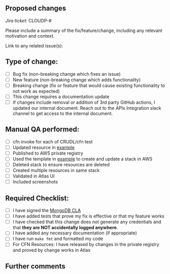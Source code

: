 
<!--
Thanks for contributing to MongoDB Atlas CloudFormation Resources!
Before you submit your pull request, please review our contribution guidelines:
https://github.com/mongodb/mongodbatlas-cloudformation-resources/blob/master/CONTRIBUTING.md
Please fill out the information below to help speed up the review process
and getting you pull request merged!
-->

## Proposed changes

<!-- 
Describe the big picture of your changes here and communicate why we should accept this pull request.
If it fixes a bug or resolves a feature request, be sure to link to that issue. 
-->
_Jira ticket:_ CLOUDP-#

Please include a summary of the fix/feature/change, including any relevant motivation and context.


Link to any related issue(s): 


<!--
Check the boxes that apply. If you're unsure about any of them, don't hesitate to ask!
We're here to help! This is simply a reminder of what we are going to look for before merging your code.
-->
## Type of change:

- [ ] Bug fix (non-breaking change which fixes an issue)
- [ ] New feature (non-breaking change which adds functionality)
- [ ] Breaking change (fix or feature that would cause existing functionality to not work as
  expected)
- [ ] This change requires a documentation update
- [ ] If changes include removal or addition of 3rd party GitHub actions, I updated our internal document. Reach out to the APIx Integration slack channel to get access to the internal document.

## Manual QA performed:

- [ ] cfn invoke for each of CRUDL/cfn test
- [ ] Updated resource in  [example](https://github.com/mongodb/mongodbatlas-cloudformation-resources/tree/master/examples)
- [ ] Published to AWS private registry
- [ ] Used the template in [example](https://github.com/mongodb/mongodbatlas-cloudformation-resources/tree/master/examples) to create and update a stack in AWS
- [ ] Deleted stack to ensure resources are deleted
- [ ] Created multiple resources in same stack
- [ ] Validated in Atlas UI
- [ ] Included screenshots

## Required Checklist:

- [ ] I have signed the [MongoDB CLA](https://www.mongodb.com/legal/contributor-agreement)
- [ ] I have added tests that prove my fix is effective or that my feature works
- [ ] I have checked that this change does not generate any credentials and that **they are NOT accidentally logged anywhere**.
- [ ] I have added any necessary documentation (if appropriate)
- [ ] I have run `make fmt` and formatted my code
- [ ] For CFN Resources: I have released by changes in the private registry and proved by change
  works in Atlas

## Further comments

